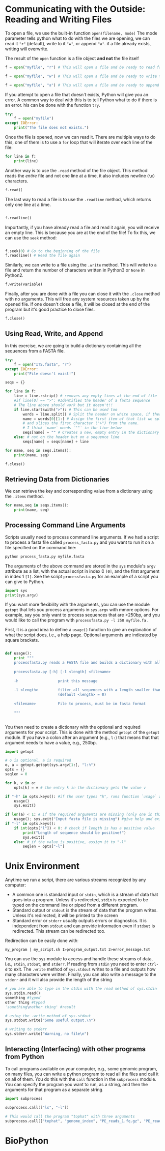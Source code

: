 # Communicating with the Outside: Reading and Writing Files

To open a file, we use the built-in function `open(filename, mode)`
The mode parameter tells python what to do with the files we are opening, we can
read it `"r"` (default), write to it `"w"`, or append `"a"`. if a file already 
exists, writing will overwrite.

The result of the `open` function is a file object **and not** the file itself

```python
f = open("myfile", "r") # This will open a file and be ready to read from it

f = open("myfile", "w") # This will open a file and be ready to write to it

f = open("myfile", "a") # This will open a file and be ready to append to it

```

If you attempt to open a file that doesn't exists, Python will give you an error. 
A common way to deal with this is to tell Python what to do if there is an error.
his can be done with the function `try`.

```python
try:
    f = open("myfile")
except IOError:
    print("The file does not exists.")

```

Once the file is opened, now we can read it. There are multiple ways to do this, 
one of them is to use a `for` loop that will iterate over each line of the file:

```python
for line in f:
    print(line)
```

Another way is to use the `.read` method of the file object. This method reads the 
_entire_ file and not one line at a time, it also includes newline (`\n`) characters.

```python
f.read()

```

The last way to read a file is to use the `.readline` method, which returns only
one line at a time.

```python

f.readline()

```

Importantly, if you have already read a file and read it again, you will receive 
an empty line. This is because you are at the end of the file! To fix this, we can
use the `seek` method:


```python

f.seek(0) # Go to the beginning of the file
f.readline() # Read the file again

```

Similarly, we can write to a file using the `.write` method. This will write to 
a file and return the number of characters written in Python3 or `None` in Python2.

```python
f.write(variable)

```

Finally, after you are done with a file you can close it with the `.close` method 
with no arguments. This will free any system resources taken up by the opened file.
If one doesn't close a file, it will be closed at the end of the program but it's
good practice to close files.

```python
f.close()
```

## Using Read, Write, and Append

In this exercise, we are going to build a dictionary containing all the sequences
from a FASTA file.

```python
try:
    f = open("ITS.fasta", "r")
except IOError:
    print("File doesn't exist!")

seqs = {}

for line in f:
    line = line.rstrip() # removes any empty lines at the end of file
    #if line[0] == ">": #Identifies the header of a fasta sequence
    # The line above should work but it doesn't!!
    if line.startswith(">"): # This can be used too
        words = line.split() # Split the header on white space, if there is more info than the name
        name = words[0][1:] # Assign the first item of that list we split to variable `name`, 
        # and slices the first character (">") from the name.
        # I think `name` needs `""` in the line below
        seqs[name] = "" # Creates a new, empty entry in the dictionary 
    else: # not on the header but on a sequence line
        seqs[name] = seqs[name] + line

for name, seq in seqs.items():
    print(name, seq)

f.close()

```

## Retrieving Data from Dictionaries

We can retrieve the key and corresponding value from a dictionary using the 
`.items` method.


```python
for name,seq in seqs.items():
    print(name, seq)

```

## Processing Command Line Arguments

Scripts usually need to process command line arguments. If we had a script to 
process a fasta file called `process_fasta.py` and you want to run it on a file 
specified on the command line:

```python
python process_fasta.py myfile.fasta

```

The arguments of the above command are stored in the `sys` module's `argv` attribute
as a list, with the actual script in index 0 `[0]`, and the first argument in index 1 `[1]`. See the script `processfasta.py` for an example of a script you can give
to Python.

```python
import sys
print(sys.argv)

```

If you want more flexibility with the arguments, you can use the module `getopt` 
that lets you process arguments in `sys.argv` with mmore options.
For example, say you only want to process sequences that are >250bp, and you
would like to call the program with `processfasta.py -l 250 myfile.fa.`

First, it is a good idea to define a `usage()` function to give an explanation of
what the script does, i.e., a help page. Optional arguments are indicated by
square brackets.

```python

def usage():
    print """
    processfasta.py reads a FASTA file and builds a dictionary with all the sequences in it. You can give an optional length to keep.
        
    processfasta.py [-h] [-l <length] <filename>
    
    -h                  print this message
    
    -l <length>         filter all sequences with a length smaller than <length>
                        (default <length> = 0)
                        
    <filename>          File to process, must be in fasta format
    
    """
    
```

You then need to create a dictionary with the optional and required arguments for 
your script. This is done with the method `getopt` of the `getopt` module. If you
have a colon after an argument (e.g., `l:`) that means that that argument needs
to have a value, e.g., 250bp.

```python
import getopt

# o is optional, a is required
o, a = getopt.getopt(sys.argv[1:], "l:h")
opts = {}
seqlen = 0

for k, v in o:
    opts[k] = v # the entry k in the dictionary gets the value v

if "-h" in opts.keys(): #if the user types "h", runs function `usage` and exit
    usage()
    sys.exit()

if len(a) < 1: # if the required arguments are missing (only one in this case)
    usage(); sys.exit("Input fasta file is missing") #give help and exit with message
if "-l" in opts.keys():
    if int(opts["l"]) < 0: # check if length is has a positive value
        print("Length of sequence should be positive!")
        sys.exit()
    else: # if the value is positive, assign it to "-l"
        seqlen = opts["-l"]
```

# Unix Environment

Anytime we run a script, there are various streams recognized by any computer:
* A common one is standard input or `stdin`, which is a stream of data that goes into a program. Unless it's redirected, `stdin` is expected to be typed on the command line or piped from a different program.
* Standard output or `stdout` is the stream of data that the program writes. Unless it's redirected, it will be printed to the screen
* Standard error or `stderr` usually outputs errors or diagnostics. It is independent from `stdout` and can provide information even if `stdout` is redirected. This stream can be redirected too.

Redirection can be easily done with:

```
my_program | my_script.sh 1>program_output.txt 2>error_message.txt

```

You can use the `sys` module to access and handle these streams of data, i.e., 
`stdin`, `stdout`, and `stderr`. If reading from `stdin` you need to enter `ctrl-d`
to exit. The `.write` method of `sys.stdout` writes to a file and outputs how 
many characters were written. Finally, you can also write a message to the `stderr`
and it will also provide the length of the string

```python
# you are able to type in the stdin with the read method of sys.stdin
sys.stdin.read()
something #typed
other thing #typed
'something\nother thing' #result

# using the .write method of sys.stdout
sys.stdout.write("Some useful output.\n")

# writing to stderr
sys.stderr.write("Warning, no file\n")

```

## Interacting (Interfacing) with other programs from Python

To call programs available on your computer, e.g., some genomic program, on many
files, you can write a python program to read all the files and call it on all of 
them. You do this with the `call` function in the `subprocess` module. You can
specify the program you want to run, as a string, and then the arguments for that
program as a separate string.

```python
import subprocess

subprocess.call(["ls", "-l"])

# This would call the program "tophat" with three arguments
subprocess.call(["tophat", "genome_index", "PE_reads_1.fq.gz", "PE_reads_2.fq.gz"])

```

# BioPython
